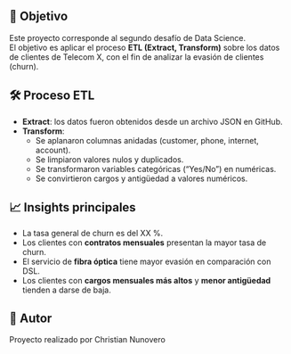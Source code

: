 ## 🎯 Objetivo
Este proyecto corresponde al segundo desafío de Data Science.  
El objetivo es aplicar el proceso **ETL (Extract, Transform)** sobre los datos de clientes de Telecom X, con el fin de analizar la evasión de clientes (churn).

## 🛠️ Proceso ETL
- **Extract**: los datos fueron obtenidos desde un archivo JSON en GitHub.
- **Transform**: 
  - Se aplanaron columnas anidadas (customer, phone, internet, account).
  - Se limpiaron valores nulos y duplicados.
  - Se transformaron variables categóricas (“Yes/No”) en numéricas.
  - Se convirtieron cargos y antigüedad a valores numéricos.

## 📈 Insights principales
- La tasa general de churn es del XX %.
- Los clientes con **contratos mensuales** presentan la mayor tasa de churn.
- El servicio de **fibra óptica** tiene mayor evasión en comparación con DSL.
- Los clientes con **cargos mensuales más altos** y **menor antigüedad** tienden a darse de baja.

## 👤 Autor
Proyecto realizado por Christian Nunovero
